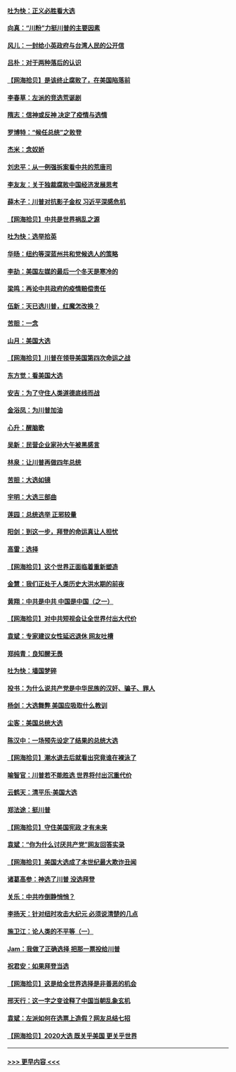 #### [吐为快：正义必胜看大选](../pages/nsc993/n12561967.md?t=11200902) 
#### [向真：“川粉”力挺川普的主要因素](../pages/nsc993/n12560774.md?t=11200902) 
#### [风儿：一封给小英政府与台湾人民的公开信](../pages/nsc993/n12560581.md?t=11200902) 
#### [吕朴：对于两种落后的认识](../pages/nsc993/n12560492.md?t=11200902) 
#### [【网海拾贝】是该终止腐败了，在美国陷落前](../pages/nsc993/n12559936.md?t=11200902) 
#### [李春草：左派的竞选荒诞剧](../pages/nsc993/n12558380.md?t=11200902) 
#### [隋志：信神或反神 决定了疫情与选情](../pages/nsc993/n12558255.md?t=11200902) 
#### [罗博特：“候任总统”之败登](../pages/nsc993/n12558189.md?t=11200902) 
#### [杰米：念奴娇](../pages/nsc993/n12558174.md?t=11200902) 
#### [刘忠平：从一例强拆案看中共的荒唐司](../pages/nsc993/n12558036.md?t=11200902) 
#### [李友友：关于独裁腐败中国经济发展思考](../pages/nsc993/n12558004.md?t=11200902) 
#### [薛木子：川普对抗影子金权 习近平深感危机](../pages/nsc993/n12557342.md?t=11200902) 
#### [【网海拾贝】中共是世界祸乱之源](../pages/nsc993/n12555353.md?t=11200902) 
#### [吐为快：选举拾英](../pages/nsc993/n12555041.md?t=11200902) 
#### [华旸：纽约等深蓝州共和党候选人的策略](../pages/nsc993/n12554309.md?t=11200902) 
#### [李劼：美国左媒的最后一个冬天是寒冷的](../pages/nsc993/n12552947.md?t=11200902) 
#### [梁鸣：再论中共政府的疫情赔偿责任](../pages/nsc993/n12553012.md?t=11200902) 
#### [伍新：天已选川普，红魔怎改换？](../pages/nsc993/n12552970.md?t=11200902) 
#### [苦胆：一念](../pages/nsc993/n12552957.md?t=11200902) 
#### [山月：美国大选](../pages/nsc993/n12552446.md?t=11200902) 
#### [【网海拾贝】川普在领导美国第四次命运之战](../pages/nsc993/n12551973.md?t=11200902) 
#### [东方觉：看美国大选](../pages/nsc993/n12551647.md?t=11200902) 
#### [安吉：为了守住人类道德底线而战](../pages/nsc993/n12551111.md?t=11200902) 
#### [金浴凤：为川普加油](../pages/nsc993/n12551085.md?t=11200902) 
#### [心升：醒脑歌](../pages/nsc993/n12550984.md?t=11200902) 
#### [吴新：民营企业家孙大午被黑感言](../pages/nsc993/n12550656.md?t=11200902) 
#### [林泉：让川普再做四年总统](../pages/nsc993/n12550640.md?t=11200902) 
#### [苦胆：大选如镜](../pages/nsc993/n12550630.md?t=11200902) 
#### [宇明：大选三部曲](../pages/nsc993/n12550603.md?t=11200902) 
#### [莲园：总统选举 正邪较量](../pages/nsc993/n12550594.md?t=11200902) 
#### [阳剑：到这一步，拜登的命运真让人担忧](../pages/nsc993/n12549093.md?t=11200902) 
#### [高雷：选择](../pages/nsc993/n12549087.md?t=11200902) 
#### [【网海拾贝】这个世界正面临着重新塑造](../pages/nsc993/n12548326.md?t=11200902) 
#### [金慧：我们正处于人类历史大洪水期的前夜](../pages/nsc993/n12547914.md?t=11200902) 
#### [黄翔：中共是中共 中国是中国（之一）](../pages/nsc993/n12547576.md?t=11200902) 
#### [【网海拾贝】对中共短视会让全世界付出大代价](../pages/nsc993/n12546043.md?t=11200902) 
#### [袁斌：专家建议女性延迟退休 网友吐槽](../pages/nsc993/n12545424.md?t=11200902) 
#### [郑纯青：良知醒无畏](../pages/nsc993/n12545394.md?t=11200902) 
#### [吐为快：墙国梦碎](../pages/nsc993/n12545309.md?t=11200902) 
#### [投书：为什么说共产党是中华民族的汉奸、骗子、罪人](../pages/nsc993/n12545089.md?t=11200902) 
#### [杨剑：大选舞弊 美国应吸取什么教训](../pages/nsc993/n12543937.md?t=11200902) 
#### [尘客：美国总统大选](../pages/nsc993/n12543828.md?t=11200902) 
#### [陈汉中：一场预先设定了结果的总统大选](../pages/nsc993/n12543564.md?t=11200902) 
#### [【网海拾贝】潮水退去后就看出究竟谁在裸泳了](../pages/nsc993/n12543321.md?t=11200902) 
#### [喻智官：川普若不能胜选 世界将付出沉重代价](../pages/nsc993/n12541352.md?t=11200902) 
#### [云鹤天：清平乐‧美国大选](../pages/nsc993/n12540916.md?t=11200902) 
#### [郑法途：挺川普](../pages/nsc993/n12540898.md?t=11200902) 
#### [【网海拾贝】守住美国宪政 才有未来](../pages/nsc993/n12540423.md?t=11200902) 
#### [袁斌：“你为什么讨厌共产党”网友回答实录](../pages/nsc993/n12540208.md?t=11200902) 
#### [【网海拾贝】美国大选成了本世纪最大欺诈丑闻](../pages/nsc993/n12538029.md?t=11200902) 
#### [诸葛高参：神选了川普 没选拜登](../pages/nsc993/n12537664.md?t=11200902) 
#### [关乐：中共咋倒静悄悄？](../pages/nsc993/n12537615.md?t=11200902) 
#### [李扬天：针对纽时攻击大纪元 必须说清楚的几点](../pages/nsc993/n12536001.md?t=11200902) 
#### [施卫江：论人类的不平等（一）](../pages/nsc993/n12535700.md?t=11200902) 
#### [Jam：我做了正确选择 把那一票投给川普](../pages/nsc993/n12535743.md?t=11200902) 
#### [祝君安：如果拜登当选](../pages/nsc993/n12535726.md?t=11200902) 
#### [【网海拾贝】这是给全世界选择是非善恶的机会](../pages/nsc993/n12535061.md?t=11200902) 
#### [邢天行：这一字之变诠释了中国当朝乱象玄机](../pages/nsc993/n12533446.md?t=11200902) 
#### [袁斌：左派如何在选票上造假？网友总结七招](../pages/nsc993/n12533180.md?t=11200902) 
#### [【网海拾贝】2020大选 既关乎美国 更关乎世界](../pages/nsc993/n12533161.md?t=11200902) 

----
#### [ >>> 更早内容 <<< ](../indexes/nsc993-earlier.md)
